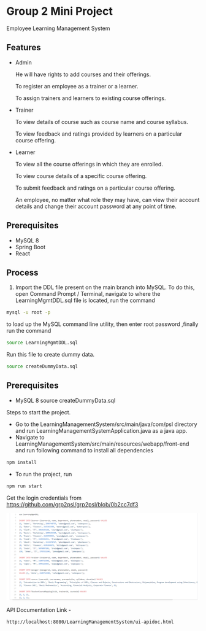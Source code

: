 # Group 2 Mini Project

Employee Learning Management System

## Features

- Admin

    He will have rights to add courses and their offerings.

    To register an employee as a trainer or a learner.

    To assign trainers and learners to existing course offerings.

- Trainer

    To view details of course such as course name and course syllabus.

    To view feedback and ratings provided by learners on a particular course offering.

- Learner

    To view all the course offerings in which they are enrolled.

    To view course details of a specific course offering.

    To submit feedback and ratings on a particular course offering.

    An employee, no matter what role they may have, can view their account details and change their account password at any point of time.



## Prerequisites

- MySQL 8
- Spring Boot
- React

## Process

1. Import the DDL file present on the main branch into MySQL. To do this, open Command Prompt / Terminal, navigate to where the LearningMgmtDDL.sql file is located, run the command 

```bash
mysql -u root -p
```

to load up the MySQL command line utility, then enter root password ,finally run the command 

```bash
source LearningMgmtDDL.sql
```

Run this file to create dummy data.
```bash
source createDummyData.sql
```



## Prerequisites

- MySQL 8
 source createDummyData.sql

Steps to start the project.
- Go to the LearningManagementSystem/src/main/java/com/psl directory and run LearningManagementSystemApplication.java as a java app.
- Navigate to LearningManagementSystem/src/main/resources/webapp/front-end and run following command to install all dependencies
```bash
npm install
```
- To run the project, run
```bash
npm run start
```
Get the login credentials from https://github.com/grp2psl/grp2psl/blob/0b2cc7df3

![login credentials](https://github.com/grp2psl/grp2psl/blob/ea691626e33b0485c7258973c6f427b361f70585/credentials.png)

API Documentation Link - 

```bash
http://localhost:8080/LearningManagementSystem/ui-apidoc.html
```
